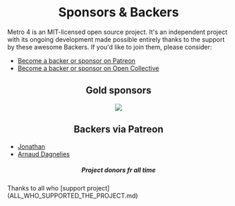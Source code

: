 <h1 align="center">Sponsors &amp; Backers</h1>

Metro 4 is an MIT-licensed open source project. 
It's an independent project with its ongoing development made possible entirely thanks to the support by these awesome Backers. 
If you'd like to join them, please consider:

- [Become a backer or sponsor on Patreon](https://www.patreon.com/metroui)
- [Become a backer or sponsor on Open Collective](https://opencollective.com/metro4#backer)

<!--
<h2 align="center">Platinum sponsors</h2>
-->


<h2 align="center">Gold sponsors</h2>
<div align="center">
<a href="https://openbuilds.com/"><img src="https://metroui.org.ua/images/OpenBuilds_logo.png"></a>
</div>

<!--
<h4 align="center">Silver sponsors</h4>
<div align="center">
</div>
-->

<!--
<h2 align="center">Bronze via Patreon</h2>
-->

<!--
<h2 align="center">Generous Backers via Patreon ($50+)</h2>
-->

<h2 align="center">Backers via Patreon</h2>

 - [Jonathan](https://www.patreon.com/user/creators?u=10019621) 
 - [Arnaud Dagnelies](https://www.patreon.com/user/creators?u=13947239)


<h5 align="center">Project donors fr all time</h5>
Thanks to all who [support project](ALL_WHO_SUPPORTED_THE_PROJECT.md)